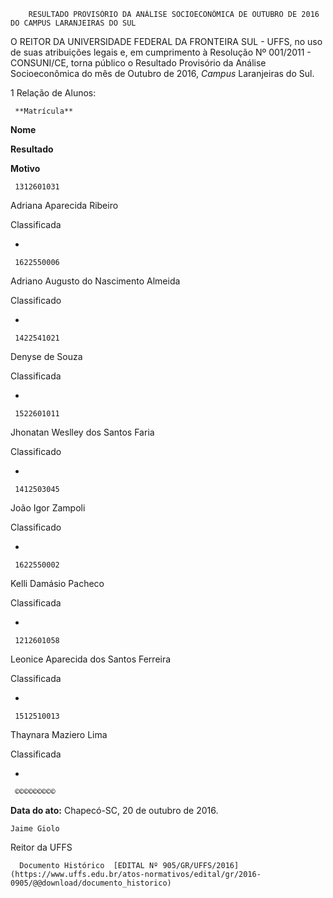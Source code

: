         RESULTADO PROVISÓRIO DA ANÁLISE SOCIOECONÔMICA DE OUTUBRO DE 2016 DO CAMPUS LARANJEIRAS DO SUL  

O REITOR DA UNIVERSIDADE FEDERAL DA FRONTEIRA SUL - UFFS, no uso de suas atribuições legais e, em cumprimento à Resolução Nº 001/2011 - CONSUNI/CE, torna público o Resultado Provisório da Análise Socioeconômica do mês de Outubro de 2016, *Campus* Laranjeiras do Sul.

 1 Relação de Alunos:

     **Matrícula**

   **Nome**

   **Resultado**

   **Motivo**

     1312601031

   Adriana Aparecida Ribeiro

   Classificada

   -

     1622550006

   Adriano Augusto do Nascimento Almeida

   Classificado

   -

     1422541021

   Denyse de Souza

   Classificada

   -

     1522601011

   Jhonatan Weslley dos Santos Faria

   Classificado

   -

     1412503045

   João Igor Zampoli

   Classificado

   -

     1622550002

   Kelli Damásio Pacheco

   Classificada

   -

     1212601058

   Leonice Aparecida dos Santos Ferreira

   Classificada

   -

     1512510013

   Thaynara Maziero Lima

   Classificada

   -

     ©©©©©©©©©

  

   **Data do ato:** Chapecó-SC, 20 de outubro de 2016.   
 

    Jaime Giolo   
 Reitor da UFFS 

      Documento Histórico  [EDITAL Nº 905/GR/UFFS/2016](https://www.uffs.edu.br/atos-normativos/edital/gr/2016-0905/@@download/documento_historico)     
      